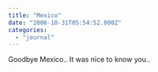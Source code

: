 ```yaml
---
title: "Mexico"
date: "2006-10-31T05:54:52.000Z"
categories: 
  - "journal"
---
```


Goodbye Mexico.. It was nice to know you..
